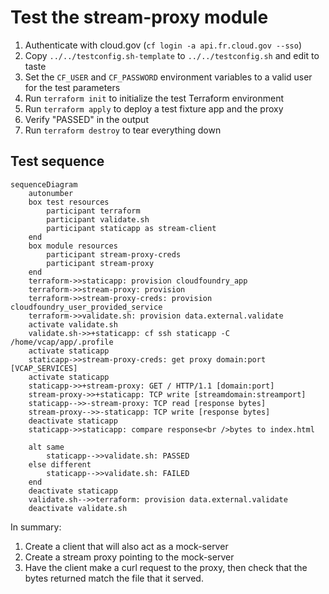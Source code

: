 # Test the stream-proxy module
1. Authenticate with cloud.gov (`cf login -a api.fr.cloud.gov --sso`)
2. Copy `../../testconfig.sh-template` to `../../testconfig.sh` and edit to taste
3. Set the `CF_USER` and `CF_PASSWORD` environment variables to a valid user for the test parameters
4. Run `terraform init` to initialize the test Terraform environment
5. Run `terraform apply` to deploy a test fixture app and the proxy
6. Verify "PASSED" in the output
7. Run `terraform destroy` to tear everything down

## Test sequence

```mermaid
sequenceDiagram
    autonumber
    box test resources
        participant terraform
        participant validate.sh
        participant staticapp as stream-client
    end
    box module resources
        participant stream-proxy-creds
        participant stream-proxy
    end
    terraform->>staticapp: provision cloudfoundry_app
    terraform->>stream-proxy: provision 
    terraform->>stream-proxy-creds: provision cloudfoundry_user_provided_service
    terraform->>validate.sh: provision data.external.validate
    activate validate.sh
    validate.sh->>+staticapp: cf ssh staticapp -C /home/vcap/app/.profile
    activate staticapp
    staticapp->>stream-proxy-creds: get proxy domain:port [VCAP_SERVICES]
    activate staticapp
    staticapp->>+stream-proxy: GET / HTTP/1.1 [domain:port]
    stream-proxy->>+staticapp: TCP write [streamdomain:streamport]
    staticapp-->>-stream-proxy: TCP read [response bytes]
    stream-proxy-->>-staticapp: TCP write [response bytes]
    deactivate staticapp
    staticapp->>staticapp: compare response<br />bytes to index.html

    alt same
        staticapp-->>validate.sh: PASSED
    else different
        staticapp-->>validate.sh: FAILED
    end
    deactivate staticapp
    validate.sh-->>terraform: provision data.external.validate
    deactivate validate.sh
```

In summary:

1. Create a client that will also act as a mock-server
2. Create a stream proxy pointing to the mock-server
3. Have the client make a curl request to the proxy, then check that the bytes returned match the file that it served.